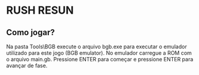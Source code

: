# RUSH RESUN

## Como jogar?
Na pasta Tools\BGB execute o arquivo bgb.exe para executar o emulador utilizado para este jogo (BGB emulator). No emulador carregue a ROM com o arquivo main.gb. Pressione ENTER para começar e pressione ENTER para avançar de fase. 
